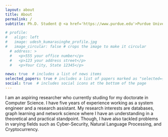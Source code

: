 ```yaml
---
layout: about
title: About
permalink: /
subtitle: Ph.D. Student @ <a href='https://www.purdue.edu'>Purdue University</a> in Computer Science.

# profile:
#   align: left
#   image: udesh_kumarasinghe_profile.jpg
#   image_circular: false # crops the image to make it circular
  # address: >
  #   <p>555 your office number</p>
  #   <p>123 your address street</p>
  #   <p>Your City, State 12345</p>

news: true  # includes a list of news items
selected_papers: true # includes a list of papers marked as "selected={true}"
social: true  # includes social icons at the bottom of the page
---
```


I am an aspiring researcher who currently studing for my doctorate in Computer Science. I have five years of experience working as a system engineer and a research assistant. My research interests are databases, graph learning and network science where I have an understanding in a theoretical and practical standpoint. Though, I have also tackled problems in varying fields such as Cyber-Security, Natural Language Processing, and Cryptocurrency.
